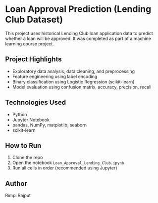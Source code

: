 # Loan Approval Prediction (Lending Club Dataset)

This project uses historical Lending Club loan application data to predict whether a loan will be approved. It was completed as part of a machine learning course project.

## Project Highlights
- Exploratory data analysis, data cleaning, and preprocessing
- Feature engineering using label encoding
- Binary classification using Logistic Regression (scikit-learn)
- Model evaluation using confusion matrix, accuracy, precision, recall

## Technologies Used
- Python
- Jupyter Notebook
- pandas, NumPy, matplotlib, seaborn
- scikit-learn

## How to Run
1. Clone the repo
2. Open the notebook `Loan_Approval_Lending_Club.ipynb`
3. Run all cells in order (recommended using Jupyter)

## Author
Rimpi Rajput
